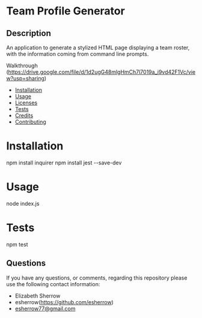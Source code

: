 # Team Profile Generator
  
  ## Description
  An application to generate a stylized HTML page displaying a team roster, with the information coming from command line prompts. 

  Walkthrough (https://drive.google.com/file/d/1d2ugG48mlgHmCh7l7019a_i9vd42F1Vc/view?usp=sharing)
    
  * [Installation](#installation)
  * [Usage](#usage)
  * [Licenses](#licenses)
  * [Tests](#tests)
  * [Credits](#credits)
  * [Contributing](#contributing)
    
  # Installation
  npm install inquirer
  npm install jest --save-dev
  
  # Usage
  node index.js
  
  
  
  # Tests
  npm test
  
  
  
  ## Questions
  If you have any questions, or comments, regarding this repository please use the following contact information:
  * Elizabeth Sherrow  
  * esherrow(https://github.com/esherrow)
  * esherrow77@gmail.com
